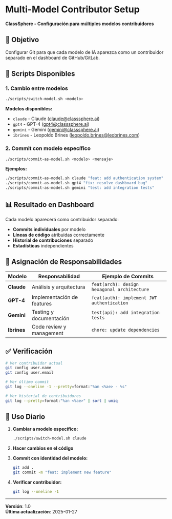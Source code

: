 # Multi-Model Contributor Setup

**ClassSphere - Configuración para múltiples modelos contribuidores**

## 🎯 Objetivo

Configurar Git para que cada modelo de IA aparezca como un contribuidor separado en el dashboard de GitHub/GitLab.

## 🔧 Scripts Disponibles

### 1. Cambio entre modelos
```bash
./scripts/switch-model.sh <modelo>
```

**Modelos disponibles:**
- `claude` - Claude (claude@classsphere.ai)
- `gpt4` - GPT-4 (gpt4@classsphere.ai)  
- `gemini` - Gemini (gemini@classsphere.ai)
- `ibrines` - Leopoldo Brines (leopoldo.brines@leobrines.com)

### 2. Commit con modelo específico
```bash
./scripts/commit-as-model.sh <modelo> <mensaje>
```

**Ejemplos:**
```bash
./scripts/commit-as-model.sh claude "feat: add authentication system"
./scripts/commit-as-model.sh gpt4 "fix: resolve dashboard bug"
./scripts/commit-as-model.sh gemini "test: add integration tests"
```

## 📊 Resultado en Dashboard

Cada modelo aparecerá como contribuidor separado:
- **Commits individuales** por modelo
- **Líneas de código** atribuidas correctamente  
- **Historial de contribuciones** separado
- **Estadísticas** independientes

## 🎯 Asignación de Responsabilidades

| Modelo | Responsabilidad | Ejemplo de Commits |
|--------|----------------|-------------------|
| **Claude** | Análisis y arquitectura | `feat(arch): design hexagonal architecture` |
| **GPT-4** | Implementación de features | `feat(auth): implement JWT authentication` |
| **Gemini** | Testing y documentación | `test(api): add integration tests` |
| **Ibrines** | Code review y management | `chore: update dependencies` |

## ✅ Verificación

```bash
# Ver contribuidor actual
git config user.name
git config user.email

# Ver último commit
git log --oneline -1 --pretty=format:"%an <%ae> - %s"

# Ver historial de contribuidores
git log --pretty=format:"%an <%ae>" | sort | uniq
```

## 🚀 Uso Diario

1. **Cambiar a modelo específico:**
   ```bash
   ./scripts/switch-model.sh claude
   ```

2. **Hacer cambios en el código**

3. **Commit con identidad del modelo:**
   ```bash
   git add .
   git commit -m "feat: implement new feature"
   ```

4. **Verificar contribuidor:**
   ```bash
   git log --oneline -1
   ```

---

**Versión**: 1.0  
**Última actualización**: 2025-01-27
